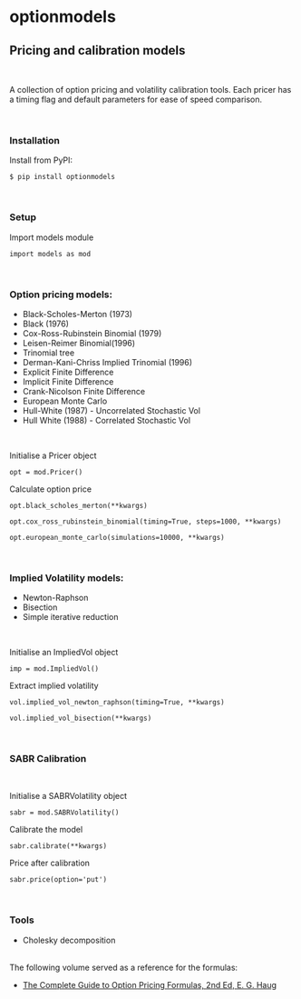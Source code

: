 # optionmodels
## Pricing and calibration models

&nbsp;

A collection of option pricing and volatility calibration tools. Each pricer has a timing flag and default parameters for ease of speed comparison.

&nbsp;

### Installation
Install from PyPI:
```
$ pip install optionmodels
```

&nbsp;

### Setup
Import models module

```
import models as mod
```

&nbsp;

### Option pricing models:
  - Black-Scholes-Merton (1973)
  - Black (1976)
  - Cox-Ross-Rubinstein Binomial (1979) 
  - Leisen-Reimer Binomial(1996)
  - Trinomial tree
  - Derman-Kani-Chriss Implied Trinomial (1996)
  - Explicit Finite Difference
  - Implicit Finite Difference
  - Crank-Nicolson Finite Difference
  - European Monte Carlo
  - Hull-White (1987) - Uncorrelated Stochastic Vol
  - Hull White (1988) - Correlated Stochastic Vol

&nbsp;

Initialise a Pricer object
```
opt = mod.Pricer()
```
Calculate option price
```
opt.black_scholes_merton(**kwargs)
```
```
opt.cox_ross_rubinstein_binomial(timing=True, steps=1000, **kwargs)
```
```
opt.european_monte_carlo(simulations=10000, **kwargs)
```

&nbsp;

### Implied Volatility models:
  - Newton-Raphson
  - Bisection
  - Simple iterative reduction

&nbsp;

Initialise an ImpliedVol object
```
imp = mod.ImpliedVol()
```
Extract implied volatility
```
vol.implied_vol_newton_raphson(timing=True, **kwargs)
```
```
vol.implied_vol_bisection(**kwargs)
```

&nbsp;

### SABR Calibration

&nbsp;

Initialise a SABRVolatility object
```
sabr = mod.SABRVolatility()
```
Calibrate the model
```
sabr.calibrate(**kwargs)
```
Price after calibration
```
sabr.price(option='put') 
```

&nbsp;

### Tools
  - Cholesky decomposition  
&nbsp;  

The following volume served as a reference for the formulas:
* [The Complete Guide to Option Pricing Formulas, 2nd Ed, E. G. Haug]

[The Complete Guide to Option Pricing Formulas, 2nd Ed, E. G. Haug]:<https://www.amazon.co.uk/Complete-Guide-Option-Pricing-Formulas/dp/0071389970/>